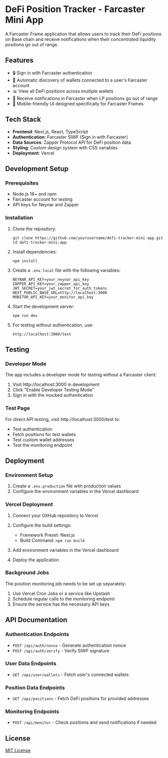 # DeFi Position Tracker - Farcaster Mini App

A Farcaster Frame application that allows users to track their DeFi positions on Base chain and receive notifications when their concentrated liquidity positions go out of range.

## Features

- 🔒 Sign in with Farcaster authentication
- 👛 Automatic discovery of wallets connected to a user's Farcaster account
- 📊 View all DeFi positions across multiple wallets
- 🚨 Receive notifications in Farcaster when LP positions go out of range
- 📱 Mobile-friendly UI designed specifically for Farcaster Frames

## Tech Stack

- **Frontend**: Next.js, React, TypeScript
- **Authentication**: Farcaster SIWF (Sign in with Farcaster)
- **Data Sources**: Zapper Protocol API for DeFi position data
- **Styling**: Custom design system with CSS variables
- **Deployment**: Vercel

## Development Setup

### Prerequisites

- Node.js 18+ and npm
- Farcaster account for testing
- API keys for Neynar and Zapper

### Installation

1. Clone the repository:
   ```
   git clone https://github.com/yourusername/defi-tracker-mini-app.git
   cd defi-tracker-mini-app
   ```

2. Install dependencies:
   ```
   npm install
   ```

3. Create a `.env.local` file with the following variables:
   ```
   NEYNAR_API_KEY=your_neynar_api_key
   ZAPPER_API_KEY=your_zapper_api_key
   JWT_SECRET=your_jwt_secret_for_auth_tokens
   NEXT_PUBLIC_BASE_URL=http://localhost:3000
   MONITOR_API_KEY=your_monitor_api_key
   ```

4. Start the development server:
   ```
   npm run dev
   ```

5. For testing without authentication, use:
   ```
   http://localhost:3000/test
   ```

## Testing

### Developer Mode

The app includes a developer mode for testing without a Farcaster client:

1. Visit http://localhost:3000 in development
2. Click "Enable Developer Testing Mode"
3. Sign in with the mocked authentication

### Test Page

For direct API testing, visit http://localhost:3000/test to:
- Test authentication
- Fetch positions for test wallets
- Test custom wallet addresses
- Test the monitoring endpoint

## Deployment

### Environment Setup

1. Create a `.env.production` file with production values
2. Configure the environment variables in the Vercel dashboard

### Vercel Deployment

1. Connect your GitHub repository to Vercel
2. Configure the build settings:
   - Framework Preset: Next.js
   - Build Command: `npm run build`

3. Add environment variables in the Vercel dashboard
4. Deploy the application

### Background Jobs

The position monitoring job needs to be set up separately:

1. Use Vercel Cron Jobs or a service like Upstash
2. Schedule regular calls to the monitoring endpoint
3. Ensure the service has the necessary API keys

## API Documentation

### Authentication Endpoints

- `POST /api/auth/nonce` - Generate authentication nonce
- `POST /api/auth/verify` - Verify SIWF signature

### User Data Endpoints

- `GET /api/user/wallets` - Fetch user's connected wallets

### Position Data Endpoints

- `GET /api/positions` - Fetch DeFi positions for provided addresses

### Monitoring Endpoints

- `POST /api/monitor` - Check positions and send notifications if needed

## License

[MIT License](LICENSE) 